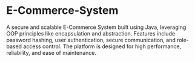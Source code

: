 # E-Commerce-System
A secure and scalable E-Commerce System built using Java, leveraging OOP principles like encapsulation and abstraction. Features include password hashing, user authentication, secure communication, and role-based access control. The platform is designed for high performance, reliability, and ease of maintenance.
